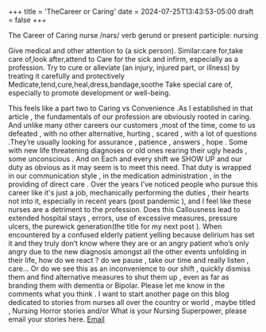 +++
title = 'TheCareer or Caring'
date = 2024-07-25T13:43:53-05:00
draft = false
+++

The Career of Caring
nurse
/nərs/
verb
gerund or present participle: nursing


 Give medical and other attention to (a sick person).
Similar:care for,take care of,look after,attend to
Care for the sick and infirm, especially as a profession.
 Try to cure or alleviate (an injury, injured part, or illness) by treating it carefully and protectively
Medicate,tend,cure,heal,dress,bandage,soothe
Take special care of, especially to promote development or well-being.



This feels like a part two to  Caring vs Convenience .As I established in that article , the fundamentals of our profession are obviously rooted in caring.
And unlike many other careers our customers ,most of the time, come to us defeated , with no other alternative, hurting , scared , with a lot of questions .They’re usually looking for assurance , patience ,  answers , hope .
Some with new life threatening diagnoses or old ones rearing their ugly heads , some unconscious .
And on Each and every shift we SHOW UP and our duty as obvious as it may seem is to meet this need.
That duty is wrapped in our communication style , in the medication administration , in the providing of direct care .
Over the years I’ve noticed people  who pursue this career like it's just a job, mechanically performing the duties , their hearts not into it, especially in recent years (post pandemic ), and I feel like these nurses are a detriment to the profession.
Does this Callousness lead to extended hospital stays , errors, use of excessive measures, pressure ulcers, the purewick generation(the title for my next post ).
When encountered by a confused elderly patient yelling because delirium has set it and they truly don’t know where they are or an angry patient who’s only angry due to the new diagnosis amongst all the other events unfolding in their life, how  do we react ? do we pause , take our time and really listen , care…
Or do we see this as an inconvenience to our shift , quickly dismiss them and find alternative measures to shut them up , even as far as branding them with dementia or Bipolar.
Please let me know in the comments what you think .
I want to start another page on this blog dedicated to stories from nurses all over the country or world , maybe titled , Nursing Horror stories and/or What is your Nursing Superpower, please email your stories here. 
[Email](mailto:prnrants@gmail.com)

